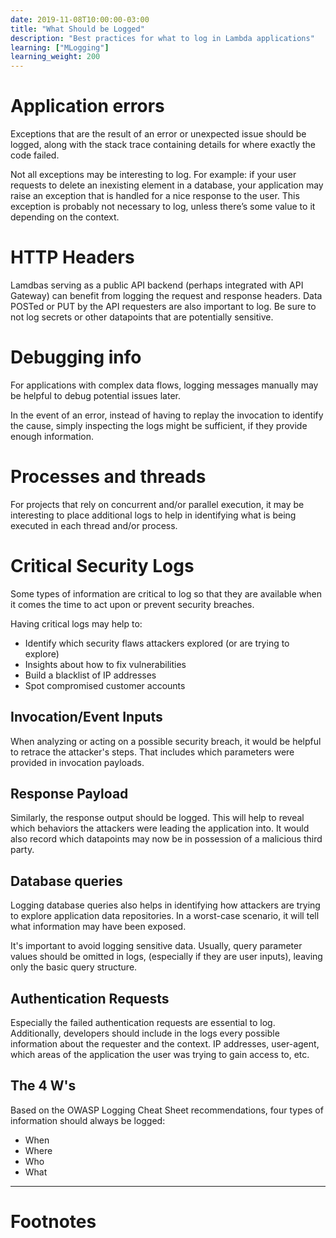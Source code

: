 ```yaml
---
date: 2019-11-08T10:00:00-03:00
title: "What Should be Logged"
description: "Best practices for what to log in Lambda applications"
learning: ["MLogging"]
learning_weight: 200
---
```


# Application errors

Exceptions that are the result of an error or unexpected issue should be logged, along with the stack trace containing details for where exactly the code failed.

Not all exceptions may be interesting to log. For example: if your user requests to delete an inexisting element in a database, your application may raise an exception that is handled for a nice response to the user. This exception is probably not necessary to log, unless there’s some value to it depending on the context.

# HTTP Headers

Lamdbas serving as a public API backend (perhaps integrated with API Gateway) can benefit from logging the request and response headers. Data POSTed or PUT by the API requesters are also important to log. Be sure to not log secrets or other datapoints that are potentially sensitive.

# Debugging info

For applications with complex data flows, logging messages manually may be helpful to debug potential issues later.

In the event of an error, instead of having to replay the invocation to identify the cause, simply inspecting the logs might be sufficient, if they provide enough information.

# Processes and threads

For projects that rely on concurrent and/or parallel execution, it may be interesting to place additional logs to help in identifying what is being executed in each thread and/or process.

# Critical Security Logs

Some types of information are critical to log so that they are available when it comes the time to act upon or prevent security breaches.

Having critical logs may help to:

* Identify which security flaws attackers explored (or are trying to explore)
* Insights about how to fix vulnerabilities
* Build a blacklist of IP addresses
* Spot compromised customer accounts

## Invocation/Event Inputs

When analyzing or acting on a possible security breach, it would be helpful to retrace the attacker's steps. That includes which parameters were provided in invocation payloads.

## Response Payload

Similarly, the response output should be logged. This will help to reveal which behaviors the attackers were leading the application into. It would also record which datapoints may now be in possession of a malicious third party.

## Database queries

Logging database queries also helps in identifying how attackers are trying to explore application data repositories. In a worst-case scenario, it will tell what information may have been exposed.

It's important to avoid logging sensitive data. Usually, query parameter values should be omitted in logs, (especially if they are user inputs), leaving only the basic query structure.

## Authentication Requests

Especially the failed authentication requests are essential to log. Additionally, developers should include in the logs every possible information about the requester and the context. IP addresses, user-agent, which areas of the application the user was trying to gain access to, etc.

## The 4 W's

Based on the OWASP Logging Cheat Sheet recommendations, four types of information should always be logged:

* When
* Where
* Who
* What

---

# Footnotes

[^1]:
     [OWASP Logging Cheatsheet](https://cheatsheetseries.owasp.org/cheatsheets/Logging_Cheat_Sheet.html)
